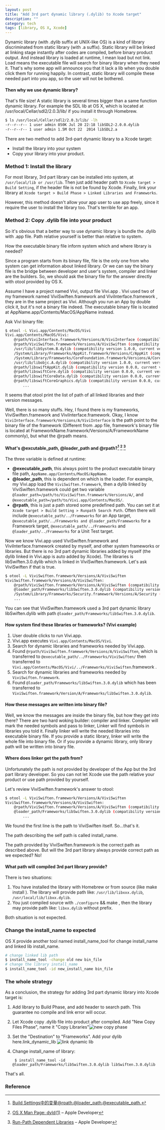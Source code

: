 ```yaml
---
layout: post
title: "Add 3rd part dynamic library (.dylib) to Xcode target"
description: ""
category: tech
tags: [library, OS X, Xcode]
---
```

<!-- {% include JB/setup %} -->

Dynamic library (with .dylib suffix at UNIX-like OS) is a kind of library discriminated from static library (with .a suffix). Static library will be linked at linking stage instantly after codes are compiled, before binary product output. And instead library is loaded at runtime, I mean load but not link. Load means the executable file will search for binary library when they need it. That's why some app will announce you that it lack a lib when you double click them for running happily. In contrast, static library will compile these needed part into you app, so the user will not be bothered.

#### Then why we use dynamic library?

That's file size! A static library is several times bigger than a same function dynamic library. For example the SDL lib at OS X, which is located at /usr/local/Cellar/sdl2/2.0.3/lib/  if you install it through Homebrew.

```bash
$ ls /usr/local/Cellar/sdl2/2.0.3/lib/ -lh
-r--r--r-- 1 user admin 850K Jul 20 22:18 libSDL2-2.0.0.dylib
-r--r--r-- 1 user admin 1.5M Oct 22  2014 libSDL2.a
```

There are two method to add 3rd-part dynamic library to a Xcode target:

+ Install the library into your system
+ Copy your library into your product.

### Method 1: Install the library

For most library, 3rd part library can be installed into system, at `/usr/local/lib or /usr/lib`. Then just add header path to `Xcode target > Build Setting`, if the header file is not be found by Xcode. Finally, link your library at `Xcode target > Build Phase > Linked Libraries and Frameworks`.

However, this method doesn't allow your app user to use app freely, since it require the user to install the library too. That's terrible for an app.

### Method 2: Copy .dylib file into your product

So it's obvious that a better way to use dynamic library is bundle the .dylib with .app file. Path relative  yourself is better than relative to system.

How the executable binary file inform system which and where library is needed?

Since a program starts from its binary file, file is the only one from who system can get information about linked library. Or we can say the binary file is the bridge between developer and user's system, compiler and linker are the builders. So, we should ask the binary file for the answer directly with  otool provided by OS X.

Assume I have a project named Vivi, output file Vivi.app . Vivi used two of my framework named ViviSwiften.framework and ViviInterface.framework , they are in the same project as Vivi. Although you run an App by double click it, but it's not a binary file indeed. The executable binary file is located at AppName.app/Contents/MacOS/AppName instead.

Ask Vivi binary file:

```bash
$ otool -L Vivi.app/Contents/MacOS/Vivi 
Vivi.app/Contents/MacOS/Vivi:
    @rpath/ViviInterface.framework/Versions/A/ViviInterface (compatibility version 1.0.0, current version 1.0.0)
    @rpath/ViviSwiften.framework/Versions/A/ViviSwiften (compatibility version 1.0.0, current version 1.0.0)
    /usr/lib/libSystem.B.dylib (compatibility version 1.0.0, current version 1223.0.0)
    /System/Library/Frameworks/AppKit.framework/Versions/C/AppKit (compatibility version 45.0.0, current version 1387.1.0)
    /System/Library/Frameworks/CoreFoundation.framework/Versions/A/CoreFoundation (compatibility version 150.0.0, current version 1225.0.0)
    /usr/lib/libobjc.A.dylib (compatibility version 1.0.0, current version 228.0.0)
    @rpath/libswiftAppKit.dylib (compatibility version 0.0.0, current version 0.0.0)
    @rpath/libswiftCore.dylib (compatibility version 0.0.0, current version 0.0.0)
    @rpath/libswiftCoreData.dylib (compatibility version 0.0.0, current version 0.0.0)
    @rpath/libswiftCoreGraphics.dylib (compatibility version 0.0.0, current version 0.0.0)
        ...
```

It seems that otool  print the list of path of all linked libraries and their version messages.

Well, there is so many stuffs. Hey, I found there is my frameworks,  ViviSwiften.framework and ViviInterface.framework. Okay, I know `ViviInterface.framework/Versions/A/ViviInterface` is the path point to the binary file of the framework (Different from .app file, framework's binary file is located at FrameworkName.framework/Versions/A/FrameworkName commonly), but what the @rpath means.

#### What's @excutable_path, @loader_path and @rpath?[^1] [^2] [^3]

<!-- Reference: [OS X Man Page: dyld(1)](https://developer.apple.com/library/mac/documentation/Darwin/Reference/ManPages/man1/dyld.1.html)(this also can be found by running `man dyld` at OS X), [Run-Path Dependent Libraries](https://developer.apple.com/library/mac/documentation/DeveloperTools/Conceptual/DynamicLibraries/100-Articles/RunpathDependentLibraries.html). -->

The three variable is defined at runtime:

+ **@executable_path**, this always point to the product executable binary file path,  `AppName.app/Contents/MacOS/AppName`.
+ **@loader_path**, this is dependent on which is the loader. For example, my Vivi.app load the `ViviSwiften.framework`, then a dylib linked by ViviSwiften.framework could get two variable `@loader_path=/path/to/ViviSwiften.framework/Versions/A/`, and `@executable_path=/path/to/Vivi.app/Contents/MacOS/`.
+ **@rpath**, this is just a path stored some predefined path. You can set it at `Xcode target > Build Setting > Runpath Search Path`. Often there will include `@executable_path/../Frameworks` for an App target, `@executable_path/../Frameworks and @loader_path/Frameworks` for a Framework target, `@executable_path/../Frameworks` and `@loader_path/../Frameworks` for a Unit Test target.

Now we know Vivi.app used ViviSwiften.framework and ViviInterface.framework created by myself, and other system frameworks or libraries. But there is no 3rd part dynamic libraries added by myself (the dylib linked in Vivi.app is auto added by Xcode). The libraries is libSwiften.3.0.dylib which is linked in ViviSwiften.framework. Let's ask ViviSwiften if that is true.

```bash
$ otool -L ViviSwiften.framework/Versions/A/ViviSwiften
ViviSwiften.framework/Versions/A/ViviSwiften:
    @rpath/ViviSwiften.framework/Versions/A/ViviSwiften (compatibility version 1.0.0, current version 1.0.0)
    @loader_path/Frameworks/libSwiften.3.0.dylib (compatibility version 3.0.0, current version 3.0.0)
    /System/Library/Frameworks/Security.framework/Versions/A/Security (compatibility version 1.0.0, current version 57301.0.0)
    ...
```

You can see that ViviSwiften.framework used a 3rd part dynamic library libSwiften.dylib  with path `@loader_path/Frameworks/libSwiften.3.0.dylib`.

#### How system find these libraries or frameworks? (Vivi example)

1. User double clicks to run Vivi.app.
2. Vivi.app executes `Vivi.app/Contents/MacOS/Vivi`.
3. Search for dynamic libraries and frameworks needed by Vivi.app.
4. Found `@rpath/ViviSwiften.framework/Versions/A/ViviSwiften`, which is transferred to  `@executable_path/../Frameworks/ViviSwiften/`  then transferred to `Vivi.app/Contents/MacOS/Vivi/../Frameworks/ViviSwiften`.framework .
5. Search for dynamic libraries and frameworks needed by `ViviSwiften.framework`.
6. Found `@loader_path/Frameworks/libSwiften.3.0.dylib` which has been transferred to `ViviSwiften.framework/Version/A/Frameworks/libSwiften.3.0.dylib`.

#### How these messages are written into binary file?

Well, we know the messages are inside the binary file, but how they get into there? There are two hard woking builder: compiler and linker. Compiler will mark the needed symbols and pass to linker, Linker will find symbols in libraries you told it. Finally linker will write the needed libraries into executable binary file. If you provide a static library, linker will write the whole file into binary file. Or if you provide a dynamic library, only library path will be written into binary file.

#### Where does linker get the path from?

Unfortunately the path is not provided by developer of the App but the 3rd part library developer. So you can not let Xcode use the path relative your product or use path provided by yourself.

Let's review ViviSwiften.framework's answer to otool:

```bash
$ otool -L ViviSwiften.framework/Versions/A/ViviSwiften
ViviSwiften.framework/Versions/A/ViviSwiften:
    @rpath/ViviSwiften.framework/Versions/A/ViviSwiften (compatibility version 1.0.0, current version 1.0.0)
    @loader_path/Frameworks/libSwiften.3.0.dylib (compatibility version 3.0.0, current version 3.0.0)
        ...
```

We found the first line is the path to ViviSwiften itself. So...that's it.

The path describing the self path is called install_name.

The path provided by ViviSwiften.framework is the correct path as described above. But will the 3rd part library always provide correct path as we expected? No!

#### What path will compiled 3rd part library provide?

There is two situations:

1. You have installed the library with Homebrew or from source (like make install ). The library will provide path like: `/usr/lib/libxxx.dylib`, `/usr/local/lib/libxx.dylib`.
2. You just compiled source with `./configure` && make , then the library may provide path like: `libxx.dylib` without prefix.

Both situation is not expected.

### Change the install_name to expected

OS X provide another tool named install_name_tool  for change install_name and linked lib install_name.

```bash
# change linked lib path
$ install_name_tool -change old new bin_file
# change the library install_name
$ install_name_tool -id new_install_name bin_file
```

### The whole strategy

As a conclusion, the strategy for adding 3rd part dynamic library into Xcode target is:

1. Add library to Build Phase, and add header to search path. This guarantee no compile and link error will occur.
2. Let Xcode copy .dylib file into product after compiled. Add "New Copy Files Phase", name it "Copy Libraries"![new copy phase](/assets/img/new_copy_phase.jpg)
3. Set the "Destination" to "Frameworks". Add your dylib here.link_dynamic_lib ![link dynamic lib](/assets/img/link_dynamic_lib.jpg)
4. Change install_name of library:

        $ install_name_tool -id @loader_path/Frameworks/libSwiften.3.0.dylib libSwiften.3.0.dylib

That's all.

### Reference

[^1]: [Build Settings中的变量@rpath,@loader_path,@executable_path.](http://www.tanhao.me/pieces/1361.html/)
[^2]: [OS X Man Page: dyld(1)](https://developer.apple.com/library/mac/documentation/Darwin/Reference/ManPages/man1/dyld.1.html) – Apple Developer
[^3]: [Run-Path Dependent Libraries](https://developer.apple.com/library/mac/documentation/DeveloperTools/Conceptual/DynamicLibraries/100-Articles/RunpathDependentLibraries.html) – Apple Developer

